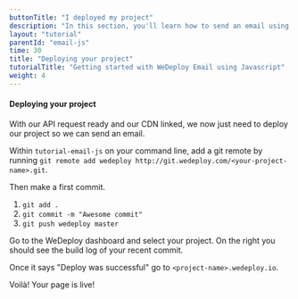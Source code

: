 ```yaml
---
buttonTitle: "I deployed my project"
description: "In this section, you'll learn how to send an email using JavaScript and the WeDeploy Email Service."
layout: "tutorial"
parentId: "email-js"
time: 30
title: "Deploying your project"
tutorialTitle: "Getting started with WeDeploy Email using Javascript"
weight: 4
---
```


#### Deploying your project

With our API request ready and our CDN linked, we now just need to deploy our project so we can send an email.

Within `tutorial-email-js` on your command line, add a git remote by running `git remote add wedeploy http://git.wedeploy.com/<your-project-name>.git`.

Then make a first commit. 
1. `git add .`
2. `git commit -m "Awesome commit"`
3. `git push wedeploy master`

Go to the WeDeploy dashboard and select your project. On the right you should see the build log of your recent commit. 

Once it says "Deploy was successful" go to `<project-name>.wedeploy.io`.

Voilà! Your page is live!


